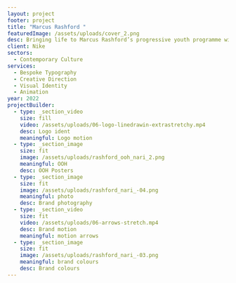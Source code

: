 ```yaml
---
layout: project
footer: project
title: "Marcus Rashford "
featuredImage: /assets/uploads/cover_2.png
desc: Bringing life to Marcus Rashford’s progressive youth programme with Nike.
client: Nike
sectors:
  - Contemporary Culture
services:
  - Bespoke Typography
  - Creative Direction
  - Visual Identity
  - Animation
year: 2022
projectBuilder:
  - type: _section_video
    size: fill
    video: /assets/uploads/06-logo-linedrawin-extrastretchy.mp4
    desc: Logo ident
    meaningful: Logo motion
  - type: _section_image
    size: fit
    image: /assets/uploads/rashford_ooh_nari_2.png
    meaningful: OOH
    desc: OOH Posters
  - type: _section_image
    size: fit
    image: /assets/uploads/rashford_nari_-04.png
    meaningful: photo
    desc: Brand photography
  - type: _section_video
    size: fit
    video: /assets/uploads/06-arrows-stretch.mp4
    desc: Brand motion
    meaningful: motion arrows
  - type: _section_image
    size: fit
    image: /assets/uploads/rashford_nari_-03.png
    meaningful: brand colours
    desc: Brand colours
---
```


